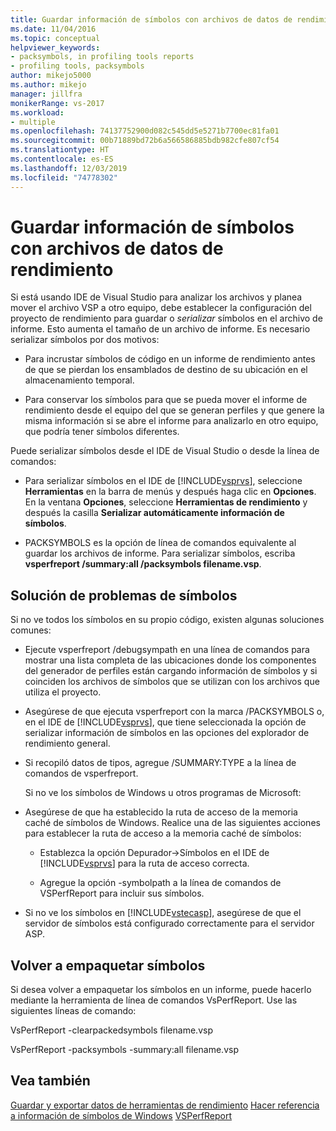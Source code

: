 ```yaml
---
title: Guardar información de símbolos con archivos de datos de rendimiento | Microsoft Docs
ms.date: 11/04/2016
ms.topic: conceptual
helpviewer_keywords:
- packsymbols, in profiling tools reports
- profiling tools, packsymbols
author: mikejo5000
ms.author: mikejo
manager: jillfra
monikerRange: vs-2017
ms.workload:
- multiple
ms.openlocfilehash: 74137752900d082c545dd5e5271b7700ec81fa01
ms.sourcegitcommit: 00b71889bd72b6a566586885bdb982cfe807cf54
ms.translationtype: HT
ms.contentlocale: es-ES
ms.lasthandoff: 12/03/2019
ms.locfileid: "74778302"
---
```

# <a name="saving-symbol-information-with-performance-data-files"></a>Guardar información de símbolos con archivos de datos de rendimiento

Si está usando IDE de Visual Studio para analizar los archivos y planea mover el archivo VSP a otro equipo, debe establecer la configuración del proyecto de rendimiento para guardar o *serializar* símbolos en el archivo de informe. Esto aumenta el tamaño de un archivo de informe. Es necesario serializar símbolos por dos motivos:

- Para incrustar símbolos de código en un informe de rendimiento antes de que se pierdan los ensamblados de destino de su ubicación en el almacenamiento temporal.

- Para conservar los símbolos para que se pueda mover el informe de rendimiento desde el equipo del que se generan perfiles y que genere la misma información si se abre el informe para analizarlo en otro equipo, que podría tener símbolos diferentes.

Puede serializar símbolos desde el IDE de Visual Studio o desde la línea de comandos:

- Para serializar símbolos en el IDE de [!INCLUDE[vsprvs](../code-quality/includes/vsprvs_md.md)], seleccione **Herramientas** en la barra de menús y después haga clic en **Opciones**. En la ventana **Opciones**, seleccione **Herramientas de rendimiento** y después la casilla **Serializar automáticamente información de símbolos**.

- PACKSYMBOLS es la opción de línea de comandos equivalente al guardar los archivos de informe. Para serializar símbolos, escriba **vsperfreport /summary:all /packsymbols filename.vsp**.

## <a name="troubleshooting-symbol-problems"></a>Solución de problemas de símbolos

Si no ve todos los símbolos en su propio código, existen algunas soluciones comunes:

- Ejecute vsperfreport /debugsympath en una línea de comandos para mostrar una lista completa de las ubicaciones donde los componentes del generador de perfiles están cargando información de símbolos y si coinciden los archivos de símbolos que se utilizan con los archivos que utiliza el proyecto.

- Asegúrese de que ejecuta vsperfreport con la marca /PACKSYMBOLS o, en el IDE de [!INCLUDE[vsprvs](../code-quality/includes/vsprvs_md.md)], que tiene seleccionada la opción de serializar información de símbolos en las opciones del explorador de rendimiento general.

- Si recopiló datos de tipos, agregue /SUMMARY:TYPE a la línea de comandos de vsperfreport.

  Si no ve los símbolos de Windows u otros programas de Microsoft:

- Asegúrese de que ha establecido la ruta de acceso de la memoria caché de símbolos de Windows. Realice una de las siguientes acciones para establecer la ruta de acceso a la memoria caché de símbolos:

  - Establezca la opción Depurador->Símbolos en el IDE de [!INCLUDE[vsprvs](../code-quality/includes/vsprvs_md.md)] para la ruta de acceso correcta.

  - Agregue la opción -symbolpath a la línea de comandos de VSPerfReport para incluir sus símbolos.

- Si no ve los símbolos en [!INCLUDE[vstecasp](../code-quality/includes/vstecasp_md.md)], asegúrese de que el servidor de símbolos está configurado correctamente para el servidor ASP.

## <a name="repacking-symbols"></a>Volver a empaquetar símbolos

Si desea volver a empaquetar los símbolos en un informe, puede hacerlo mediante la herramienta de línea de comandos VsPerfReport. Use las siguientes líneas de comando:

VsPerfReport -clearpackedsymbols filename.vsp

VsPerfReport -packsymbols -summary:all filename.vsp

## <a name="see-also"></a>Vea también

[Guardar y exportar datos de herramientas de rendimiento](../profiling/saving-and-exporting-performance-tools-data.md)
[ Hacer referencia a información de símbolos de Windows](../profiling/how-to-reference-windows-symbol-information.md)
[VSPerfReport](../profiling/vsperfreport.md)
